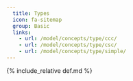 ```yaml
---
  title: Types
  icon: fa-sitemap
  group: Basic
  links:
    - url: /model/concepts/type/ccc/
    - url: /model/concepts/type/csc/
    - url: /model/concepts/type/simple/
---
```


{% include_relative def.md %}